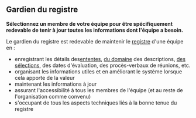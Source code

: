 ## Gardien du registre

<summary>
<strong>Sélectionnez un membre de votre équipe pour être spécifiquement redevable de tenir à jour toutes les informations dont l'équipe a besoin.</strong>
</summary>

Le gardien du registre est redevable de maintenir le [registre](glossary:logbook) d'une équipe en :

- enregistrant les détails des[ententes](glossary:agreement), [du domaine](glossary:domain) des descriptions, [des sélections](section:role-selection), des dates d'évaluation, des procès-verbaux de réunions, etc.
- organisant les informations utiles et en améliorant le système lorsque cela apporte de la valeur
- maintenant les informations à jour
- assurant l'accessibilité à tous les membres de l'équipe (et au reste de l'organisation comme convenu)
- s'occupant de tous les aspects techniques liés à la bonne tenue du registre